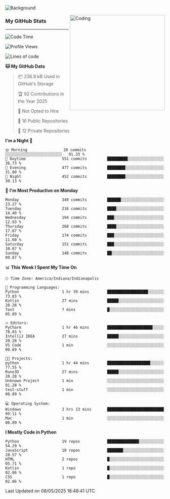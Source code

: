 ![Background](https://github.com/Nguyen-Noah/Nguyen-Noah/assets/112649680/f5d2296f-0508-400c-abcf-47c085708a2a)

<img align="right" alt="Coding" width="300" src="https://cdn.dribbble.com/users/1277312/screenshots/14733298/media/39b1045e593737587dd60e42c8422d1f.gif" >

### My GitHub Stats
---
<!--START_SECTION:waka-->
![Code Time](http://img.shields.io/badge/Code%20Time-599%20hrs-blue)

![Profile Views](http://img.shields.io/badge/Profile%20Views-0-blue)

![Lines of code](https://img.shields.io/badge/From%20Hello%20World%20I%27ve%20Written-14.5%20million%20lines%20of%20code-blue)

**🐱 My GitHub Data** 

> 📦 236.9 kB Used in GitHub's Storage 
 > 
> 🏆 92 Contributions in the Year 2025
 > 
> 🚫 Not Opted to Hire
 > 
> 📜 16 Public Repositories 
 > 
> 🔑 12 Private Repositories 
 > 
**I'm a Night 🦉** 

```text
🌞 Morning                20 commits          ░░░░░░░░░░░░░░░░░░░░░░░░░   01.33 % 
🌆 Daytime                551 commits         █████████░░░░░░░░░░░░░░░░   36.73 % 
🌃 Evening                477 commits         ████████░░░░░░░░░░░░░░░░░   31.80 % 
🌙 Night                  452 commits         ████████░░░░░░░░░░░░░░░░░   30.13 % 
```
📅 **I'm Most Productive on Monday** 

```text
Monday                   349 commits         ██████░░░░░░░░░░░░░░░░░░░   23.27 % 
Tuesday                  216 commits         ████░░░░░░░░░░░░░░░░░░░░░   14.40 % 
Wednesday                194 commits         ███░░░░░░░░░░░░░░░░░░░░░░   12.93 % 
Thursday                 268 commits         ████░░░░░░░░░░░░░░░░░░░░░   17.87 % 
Friday                   174 commits         ███░░░░░░░░░░░░░░░░░░░░░░   11.60 % 
Saturday                 151 commits         ███░░░░░░░░░░░░░░░░░░░░░░   10.07 % 
Sunday                   148 commits         ██░░░░░░░░░░░░░░░░░░░░░░░   09.87 % 
```


📊 **This Week I Spent My Time On** 

```text
🕑︎ Time Zone: America/Indiana/Indianapolis

💬 Programming Languages: 
Python                   1 hr 39 mins        ██████████████████░░░░░░░   73.83 % 
Kotlin                   27 mins             █████░░░░░░░░░░░░░░░░░░░░   20.28 % 
Text                     7 mins              █░░░░░░░░░░░░░░░░░░░░░░░░   05.89 % 

🔥 Editors: 
PyCharm                  1 hr 46 mins        ████████████████████░░░░░   78.83 % 
IntelliJ IDEA            27 mins             █████░░░░░░░░░░░░░░░░░░░░   20.28 % 
VS Code                  1 min               ░░░░░░░░░░░░░░░░░░░░░░░░░   00.89 % 

🐱‍💻 Projects: 
python                   1 hr 44 mins        ███████████████████░░░░░░   77.55 % 
Rune3D                   27 mins             █████░░░░░░░░░░░░░░░░░░░░   20.28 % 
Unknown Project          1 min               ░░░░░░░░░░░░░░░░░░░░░░░░░   01.28 % 
test-stuff               1 min               ░░░░░░░░░░░░░░░░░░░░░░░░░   00.89 % 

💻 Operating System: 
Windows                  2 hrs 13 mins       █████████████████████████   99.11 % 
Mac                      1 min               ░░░░░░░░░░░░░░░░░░░░░░░░░   00.89 % 
```

**I Mostly Code in Python** 

```text
Python                   19 repos            ██████████████░░░░░░░░░░░   54.29 % 
JavaScript               10 repos            ███████░░░░░░░░░░░░░░░░░░   28.57 % 
HTML                     2 repos             █░░░░░░░░░░░░░░░░░░░░░░░░   05.71 % 
Kotlin                   1 repo              █░░░░░░░░░░░░░░░░░░░░░░░░   02.86 % 
CSS                      1 repo              █░░░░░░░░░░░░░░░░░░░░░░░░   02.86 % 
```




 Last Updated on 08/05/2025 18:48:41 UTC
<!--END_SECTION:waka-->

<!--
**Nguyen-Noah/Nguyen-Noah** is a ✨ _special_ ✨ repository because its `README.md` (this file) appears on your GitHub profile.

Here are some ideas to get you started:

- 🔭 I’m currently working on ...
- 🌱 I’m currently learning ...
- 👯 I’m looking to collaborate on ...
- 🤔 I’m looking for help with ...
- 💬 Ask me about ...
- 📫 How to reach me: ...
- 😄 Pronouns: ...
- ⚡ Fun fact: ...
-->
